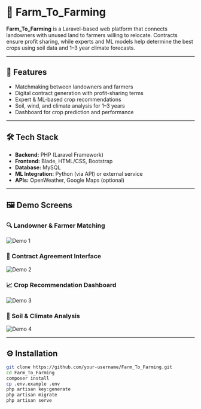 # 🌾 Farm_To_Farming

**Farm_To_Farming** is a Laravel-based web platform that connects landowners with unused land to farmers willing to relocate. Contracts ensure profit sharing, while experts and ML models help determine the best crops using soil data and 1–3 year climate forecasts.

---

## 🚀 Features

- Matchmaking between landowners and farmers  
- Digital contract generation with profit-sharing terms  
- Expert & ML-based crop recommendations  
- Soil, wind, and climate analysis for 1–3 years  
- Dashboard for crop prediction and performance

---

## 🛠️ Tech Stack

- **Backend:** PHP (Laravel Framework)  
- **Frontend:** Blade, HTML/CSS, Bootstrap  
- **Database:** MySQL  
- **ML Integration:** Python (via API) or external service  
- **APIs:** OpenWeather, Google Maps (optional)

---

## 🖼️ Demo Screens

### 🔍 Landowner & Farmer Matching  
![Demo 1](images/demo1.png)

### 📄 Contract Agreement Interface  
![Demo 2](images/demo2.png)

### 📈 Crop Recommendation Dashboard  
![Demo 3](images/demo3.png)

### 🌱 Soil & Climate Analysis  
![Demo 4](images/demo4.png)

---

## ⚙️ Installation

```bash
git clone https://github.com/your-username/Farm_To_Farming.git
cd Farm_To_Farming
composer install
cp .env.example .env
php artisan key:generate
php artisan migrate
php artisan serve

